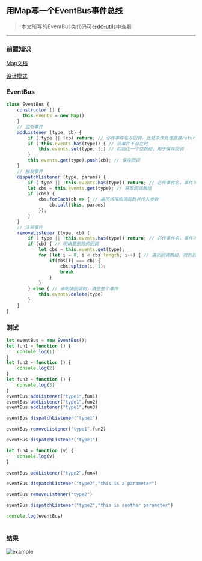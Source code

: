 ## 用Map写一个EventBus事件总线

> 本文所写的EventBus类代码可在[dc-utils](https://github.com/dc-ken-jiu/dc-utils/blob/master/src/eventBus.ts)中查看

---

### 前置知识

[Map文档](https://developer.mozilla.org/zh-CN/docs/Web/JavaScript/Reference/Global_Objects/Map)

[设计模式](https://www.cnblogs.com/tugenhua0707/p/5198407.html#_labe8)

### EventBus

``` js
class EventBus {
    constructor () {
      this.events = new Map()
    }
    // 监听事件
    addListener (type, cb) {
        if (!type || !cb) return; // 必传事件名与回调，此处未作处理直接return，可做一些抛错处理
        if (!this.events.has(type)) { // 该事件不存在时
            this.events.set(type, []) // 初始化一个空数组，用于保存回调
        }
        this.events.get(type).push(cb); // 保存回调
    }
    // 触发事件
    dispatchListener (type, params) {
        if (!type || !this.events.has(type)) return; // 必传事件名，事件不存在直接return
        let cbs = this.events.get(type); // 获取回调数组
        if (cbs) {
            cbs.forEach(cb => { // 遍历调用回调函数并传入参数
                cb.call(this, params) 
            });
        }
    }
    // 注销事件
    removeListener (type, cb) {
        if (!type || !this.events.has(type)) return; // 必传事件名，事件不存在直接return
        if (cb) { // 明确要删除的回调
            let cbs = this.events.get(type);
            for (let i = 0; i < cbs.length; i++) { // 遍历回调数组，找到目标回调并删除
                if(cbs[i] === cb) {
                    cbs.splice(i, 1);
                    break
                }
            }
        } else { // 未明确回调时，清空整个事件
            this.events.delete(type)
        }
    }
}
```

### 测试

``` js
let eventBus = new EventBus();
let fun1 = function () {
    console.log(1)
}
let fun2 = function () {
    console.log(2)
}
let fun3 = function () {
    console.log(3)
}
eventBus.addListener("type1",fun1)
eventBus.addListener("type1",fun2)
eventBus.addListener("type1",fun3)

eventBus.dispatchListener("type1")

eventBus.removeListener("type1",fun2)

eventBus.dispatchListener("type1")

let fun4 = function (v) {
    console.log(v)
}

eventBus.addListener("type2",fun4)

eventBus.dispatchListener("type2","this is a parameter")

eventBus.removeListener("type2")

eventBus.dispatchListener("type2","this is another parameter")

console.log(eventBus)
  
```

### 结果

<img :src="$withBase('/imgs/EventBus/example.png')" alt="example">
